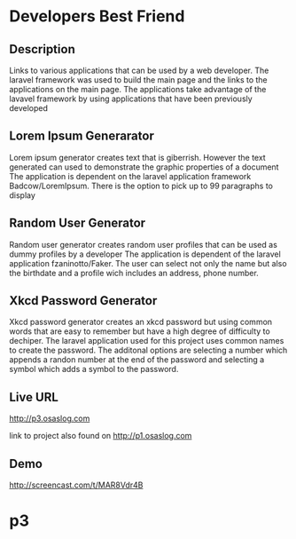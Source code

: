 # Developers Best Friend

## Description
Links to various applications that can be used by a web developer.
The laravel framework was used to build the main page and the links to the applications on the main page.
The applications take advantage of the lavavel framework by using applications that have been previously developed

## Lorem Ipsum Generarator
Lorem ipsum generator creates text that is giberrish. However the text generated can used to demonstrate the graphic properties of a document
The application is dependent on the laravel application framework Badcow/LoremIpsum. There is the option to pick up to 99 paragraphs to display

## Random User Generator
Random user generator creates random user profiles that can be used as dummy profiles by a developer
The application is dependent of the laravel application fzaninotto/Faker. 
The user can select not only the name but also the birthdate and a profile wich includes an address, phone number.


## Xkcd Password Generator
Xkcd password generator creates an xkcd password but using common words that are easy to remember but have a high degree of difficulty to dechiper.
The laravel application used for this project uses common names to create the password.
The additonal options are selecting a number which appends a randon number at the end of the password and selecting a symbol which adds a symbol to the password.


## Live URL

<http://p3.osaslog.com>

link to project also found on
<http://p1.osaslog.com>

## Demo
<http://screencast.com/t/MAR8Vdr4B>

# p3